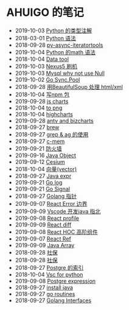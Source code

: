 # AHUIGO 的笔记
- 2019-10-03 [Python 的类型注解](/b/py/py-type) 
- 2018-03-01 [Python 语法](/b/py/py-expr) 
- 2018-09-28 [py-async-iteratortools](/b/py/py-async-iteratortools) 
- 2019-10-04 [Python 的math 语法](/b/py/math/py-math) 
- 2018-10-04 [Data tool](/b/py/math/py-math-tool) 
- 2019-10-03 [Nexus5 刷机](/b/phone/nexus5) 
- 2019-10-03 [Mysql why not use Null](/b/db/mysql-null) 
- 2019-10-02 [Go Sync.Pool](/b/go/go-pool) 
- 2018-09-28 [用BeautifulSoup 处理 html/xml](/b/py/py-html) 
- 2018-10-04 [写npm 包](/b/ria/node-npm-pkg) 
- 2019-09-28 [js charts](/b/ria/chart) 
- 2018-10-04 [to png](/b/ria/chart-img) 
- 2018-10-04 [highcharts](/b/ria/chart-highchart) 
- 2019-09-28 [antv and bizcharts](/b/ria/chart-antv) 
- 2018-09-27 [brew](/b/mac/mac-brew) 
- 2018-09-27 [grep & ag 的使用](/b/c/shell-grep) 
- 2018-09-27 [c-mem](/b/c/c-mem) 
- 2019-09-21 [防火墙](/b/net/net-iptables) 
- 2019-09-16 [Java Object](/b/java/java-obj) 
- 2019-09-12 [Cesium](/b/ria/cesium) 
- 2018-10-04 [向量(vector)](/b/math/vector) 
- 2018-09-27 [Java expr](/b/java/java-expr) 
- 2019-09-21 [Go log](/b/go/go-log) 
- 2019-09-21 [Go Signal](/b/go/go-ipc-signal) 
- 2018-09-27 [Golang 指针](/b/go/13.go-pointer) 
- 2019-09-07 [React Error 边界](/b/ria/react-debug) 
- 2019-09-09 [Vscode 开发java 指北](/b/vsc/vsc-java) 
- 2019-09-08 [React profile](/b/ria/react-profile) 
- 2019-09-09 [React diff](/b/ria/react-diff) 
- 2019-09-08 [React HOC 高阶组件](/b/ria/react-component-hoc) 
- 2019-09-07 [React Ref](/b/ria/React-ref) 
- 2019-09-09 [Java Array](/b/java/java-array) 
- 2018-09-28 [社保](/b/proj/life-shebao) 
- 2018-09-28 [社保](/b/life/life-shebao) 
- 2018-09-27 [Postgre 的索引](/b/db/postgre-index) 
- 2018-10-04 [Vsc for python](/b/vsc/vsc-python) 
- 2019-09-08 [Postgre expression](/b/db/postgre-expr) 
- 2018-09-27 [install java](/b/java/java-install) 
- 2018-09-27 [go routines](/b/go/18.go-routines) 
- 2018-09-27 [Golang Interfaces](/b/go/16.go-interface) 
